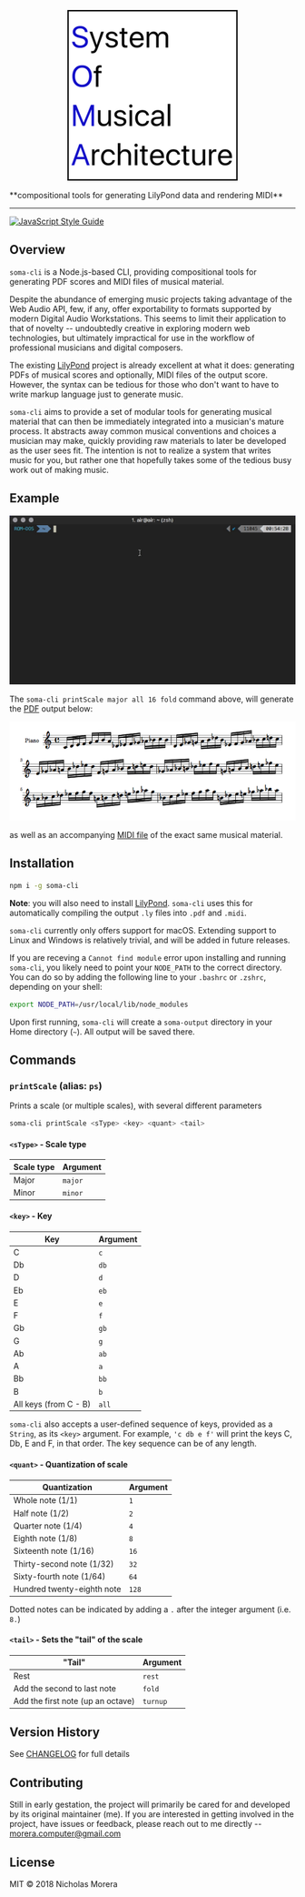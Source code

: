 <p align="center">
<img src="img/soma-logo-v2.png" alt="">
</p>
**compositional tools for generating LilyPond data and rendering MIDI**

-----

[![JavaScript Style Guide](https://cdn.rawgit.com/standard/standard/master/badge.svg)](https://github.com/standard/standard)

## Overview

`soma-cli` is a Node.js-based CLI, providing compositional tools for generating PDF scores and MIDI files of musical material.

Despite the abundance of emerging music projects taking advantage of the Web Audio API, few, if any, offer exportability to formats supported by modern Digital Audio Workstations. This seems to limit their application to that of novelty -- undoubtedly creative in exploring modern web technologies, but ultimately impractical for use in the workflow of professional musicians and digital composers.

The existing [LilyPond](http://lilypond.org/) project is already excellent at what it does: generating PDFs of musical scores and optionally, MIDI files of the output score. However, the syntax can be tedious for those who don't want to have to write markup language just to generate music.

`soma-cli` aims to provide a set of modular tools for generating musical material that can then be immediately integrated into a musician's mature process. It abstracts away common musical conventions and choices a musician may make, quickly providing raw materials to later be developed as the user sees fit. The intention is not to realize a system that writes music for you, but rather one that hopefully takes some of the tedious busy work out of making music.

## Example

![IMG](img/soma1.gif)

The `soma-cli printScale major all 16 fold` command above, will generate the [PDF](examples/20181108-00-55-20.pdf) output below:

![IMG](img/somaPDF.png)

as well as an accompanying [MIDI file](examples/20181108-00-55-20.midi) of the exact same musical material.

## Installation

```bash
npm i -g soma-cli
```

**Note**: you will also need to install [LilyPond](http://lilypond.org/). `soma-cli` uses this for automatically compiling the output `.ly` files into `.pdf` and `.midi`.

`soma-cli` currently only offers support for macOS. Extending support to Linux and Windows is relatively trivial, and will be added in future releases.

If you are receving a `Cannot find module` error upon installing and running `soma-cli`, you likely need to point your `NODE_PATH` to the correct directory. You can do so by adding the following line to your `.bashrc` or `.zshrc`, depending on your shell:

```bash
export NODE_PATH=/usr/local/lib/node_modules
```

Upon first running, `soma-cli` will create a `soma-output` directory in your Home directory (`~`). All output will be saved there.

## Commands

### `printScale` (alias: `ps`)

Prints a scale (or multiple scales), with several different parameters

```bash
soma-cli printScale <sType> <key> <quant> <tail>
```

#### `<sType>` - Scale type

| Scale type | Argument |
| ---------- | -------- |
| Major      | `major`  |
| Minor      | `minor`  |

#### `<key>` - Key

| Key                   | Argument |
| --------------------- | -------- |
| C                     | `c`      |
| Db                    | `db`     |
| D                     | `d`      |
| Eb                    | `eb`     |
| E                     | `e`      |
| F                     | `f`      |
| Gb                    | `gb`     |
| G                     | `g`      |
| Ab                    | `ab`     |
| A                     | `a`      |
| Bb                    | `bb`     |
| B                     | `b`      |
| All keys (from C - B) | `all`    |

`soma-cli` also accepts a user-defined sequence of keys, provided as a `String`, as its `<key>` argument. For example, `'c db e f'` will print the keys C, Db, E and F, in that order. The key sequence can be of any length.

#### `<quant>` - Quantization of scale

| Quantization               | Argument |
| -------------------------- | -------- |
| Whole note (1/1)           | `1`      |
| Half note (1/2)            | `2`      |
| Quarter note (1/4)         | `4`      |
| Eighth note (1/8)          | `8`      |
| Sixteenth note (1/16)      | `16`     |
| Thirty-second note (1/32)  | `32`     |
| Sixty-fourth note (1/64)   | `64`     |
| Hundred twenty-eighth note | `128`    |

Dotted notes can be indicated by adding a `.` after the integer argument (i.e. `8.`)

#### `<tail>` - Sets the "tail" of the scale

| "Tail"                            | Argument |
| --------------------------------- | -------- |
| Rest                              | `rest`   |
| Add the second to last note       | `fold`   |
| Add the first note (up an octave) | `turnup` |

## Version History

See [CHANGELOG](./CHANGELOG.md) for full details

## Contributing

Still in early gestation, the project will primarily be cared for and developed by its original maintainer (me). If you are interested in getting involved in the project, have issues or feedback, please reach out to me directly -- morera.computer@gmail.com

## License

MIT © 2018 Nicholas Morera